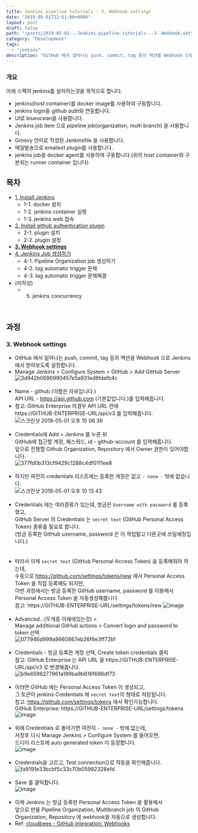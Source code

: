 ```yaml
---
title: Jenkins pipeline tutorials - 3. Webhook settings
date: "2019-05-01T22:51:00+0900"
layout: post
draft: false
path: "/posts/2019-05-01---Jenkins-pipeline-tutorials---3--Webhook-settings/"
category: "Development"
tags:
  - "jenkins"
description: "GitHub 에서 일어나는 push, commit, tag 등의 액션을 Webhook 으로 Jenkins 에서 받아보도록 설정합니다."
---
```



### 개요
아래 스펙의 jenkins를 설치하는것을 목적으로 합니다.
- jenkins(host container)를 docker image를 사용하여 구동합니다.
- jenkins login을 github auth와 연동합니다.
- UI로 blueocean을 사용합니다.
- Jenkins job item 으로 pipeline job(organization, multi branch) 을 사용합니다.
- Groovy 언어로 작성된 Jenkinsfile 을 사용합니다.
- 메일발송으로 emailext plugin를 사용합니다.
- jenkins job을 docker agent를 사용하여 구동합니다.(위의 host container와 구분되는 runner container 입니다)

## 목차
- [1. Install Jenkins](/posts/2019-04-14---Jenkins-pipeline-tutorials---1--Install-Jenkins/)
  - 1-1. docker 설치
  - 1-2. jenkins container 실행
  - 1-3. jenkins web 접속
- [2. Install github authentication plugin](/posts/2019-04-25---Jenkins-pipeline-tutorials---2--Install-github-authentication-plugin/)
  - 2-1. plugin 설치
  - 2-2. plugin 설정
- [**3. Webhook settings**](/posts/2019-05-01---Jenkins-pipeline-tutorials---3--Webhook-settings/)
- [4. Jenkins Job 생성하기](/posts/2019-05-06---Jenkins-pipeline-tutorials---4--Jenkins-Job-생성하기/)
  - 4-1. Pipeline Organization job 생성하기
  - 4-2. tag automatic trigger 문제
  - 4-3. tag automatic trigger 문제해결
- (미작성)
  - 5. jenkins concurrency
<br/>

## 과정
### 3. Webhook settings
- GitHub 에서 일어나는 push, commit, tag 등의 액션을 Webhook 으로 Jenkins 에서 받아보도록 설정합니다.
- Manage Jenkins > Configure System > GitHub > Add GitHub Server<br/>
![3d942b0696990457e5a931ed8fdafb4c](https://user-images.githubusercontent.com/19223089/57017957-604d9900-6c5c-11e9-9812-e4c9a077457c.gif)<br/><br/>
- Name - github (이름은 자유입니다.)<br/>
API URL - https://api.github.com (기본값입니다.)를 입력해줍니다.<br/>
- 참고: GitHub Enterprise 의경우 API URL 란에 <br/>
https://GITHUB-ENTERPRISE-URL/api/v3 를 입력해줍니다.<br/>
![스크린샷 2019-05-01 오후 10 06 36](https://user-images.githubusercontent.com/19223089/57018423-75c3c280-6c5e-11e9-8182-59a3d271cc22.png)
<br/><br/>
- Credentials에 Add > Jenkins 를 누른 뒤<br/>
GitHub에 접근할 계정, 패스워드, id - github-account 를 입력해줍니다. <br/>
앞으로 진행할 Github Organization, Repository 에서 Owner 권한이 있어야합니다.<br/>
![377fd0b313cf9429c1288c4df0111ee8](https://user-images.githubusercontent.com/19223089/57018422-75c3c280-6c5e-11e9-99ef-6b78358cb55f.gif)
<br/><br/>
- 하지만 여전히 credentials 리스트에는 등록한 계정은 없고 `- none -` 밖에 없습니다.<br/>
![스크린샷 2019-05-01 오후 10 13 43](https://user-images.githubusercontent.com/19223089/57018421-752b2c00-6c5e-11e9-81ef-753bd8a72191.png)
<br/><br/>
- Credentials 에는 여러종류가 있는데, 방금은 `Username with password` 를 등록했고, <br/>
GitHub Server 의 Credentials 는 `secret text` (GitHub Personal Access Token) 종류를 필요로 합니다.<br/>
(방금 등록한 GitHub username, password 은 이 작업말고 다른곳에 쓰일예정입니다.)<br/>
<br/><br/>
- 따라서 이제 `secret text` (GitHub Personal Access Token) 을 등록해줘야 하는데, <br/>
수동으로 https://github.com/settings/tokens/new 에서 Personal Access Token 을 직접 등록해도 되지만, <br/>
이번 과정에서는 방금 등록한 GitHub username, password 를 이용해서 Personal Access Token 을 자동생성해봅니다.<br/>
참고: https://GITHUB-ENTERPRISE-URL/settings/tokens/new
![image](https://user-images.githubusercontent.com/19223089/57018867-ef0fe500-6c5f-11e9-95e6-4ab457264cd6.png)
<br/><br/>
- Advanced...(두개중 아래에있는것) > <br/>
Manage additional GitHub actions > Convert login and password to token 선택 <br/>
![077946d999a9660867eb26f6e3ff72bf](https://user-images.githubusercontent.com/19223089/57019163-a0af1600-6c60-11e9-9886-52c701a1488f.gif)
<br/><br/>
- Credentials - 방금 등록한 계정 선택, Create token credentials 클릭 <br/>
참고: GitHub Enterprise 는 API URL 을 https://GITHUB-ENTERPRISE-URL/api/v3 로 변경해줍니다. <br/>
![b9e6596277961a189ba9b616f696df73](https://user-images.githubusercontent.com/19223089/57019161-a0af1600-6c60-11e9-8542-44b3b42ded8b.gif)
<br/><br/>
- 이러면 GitHub 에는 Personal Access Token 이 생성되고, <br/>
그 토큰이 jenkins Credentials 에 `secret text`의 형태로 저장됩니다.<br/>
참고: https://github.com/settings/tokens 에서 확인가능합니다.<br/>
GitHub Enterprise: https://GITHUB-ENTERPRISE-URL/settings/tokens <br/>
![image](https://user-images.githubusercontent.com/19223089/57019511-b709a180-6c61-11e9-8b27-578d5bc9cfcf.png)
<br/><br/>
- 위에 Credentials 로 돌아가면 여전히 `- none -` 밖에 없는데, <br/>
저장후 다시 Manage Jenkins > Configure System 를 들어오면, <br/>
드디어 리스트에 auto generated token 이 등장합니다.<br/>
![image](https://user-images.githubusercontent.com/19223089/57019118-79f0df80-6c60-11e9-9aad-73d2214d65de.png)
<br/><br/>
- Credentials을 고르고, Test connection으로 작동을 확인해줍니다.<br/>
![fa9191e33bcbf5c33c70b05992328efd](https://user-images.githubusercontent.com/19223089/57019896-b7566c80-6c62-11e9-9048-c87270e15dfe.gif)
<br/><br/>
- Save 를 클릭합니다.<br/>
![image](https://user-images.githubusercontent.com/19223089/57020072-36e43b80-6c63-11e9-8d0e-b78c04f23b4c.png)
<br/><br/>
- 이제 Jenkins 는 방금 등록한 Personal Access Token 을 활용해서 <br/>
앞으로 만들 Pipeline Organization, Multibranch job 의 GitHub Organization, Repository 에 webhook을 자동으로 생성합니다.<br/>
- Ref: [cloudbees - GitHub Integration: Webhooks](https://support.cloudbees.com/hc/en-us/articles/224543927-GitHub-webhook-configuration)
<br/><br/>
